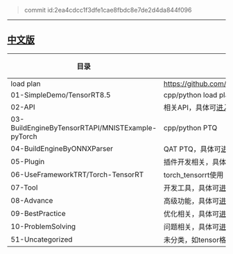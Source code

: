 
> commit id:2ea4cdcc1f3dfe1cae8fbdc8e7de2d4da844f096    

--------------------

## [中文版](./readme_cn.md)    

|目录|说明|备注|     
|----|----|----|      
|load plan|https://github.com/lix19937/history/blob/main/zz/05_using_tensorrt_network_api/example_batch_288.py#L133| |      
|01-SimpleDemo/TensorRT8.5|cpp/python load plan| |      
|02-API|相关API，具体可[进入](./02-API/readme.md)查看|  |   
|03-BuildEngineByTensorRTAPI/MNISTExample-pyTorch| cpp/python PTQ|   |    
|04-BuildEngineByONNXParser|QAT   PTQ，具体可[进入](./04-BuildEngineByONNXParser/readme.md)查看|    |     
|05-Plugin|插件开发相关，具体可[进入](./05-Plugin/readme.md)查看|  |   
|06-UseFrameworkTRT/Torch-TensorRT |torch_tensorrt使用 |  |   
|07-Tool |开发工具，具体可[进入](./07-Tool/readme.md)查看 |  |   
|08-Advance |高级功能，具体可[进入](./08-Advance/readme.md)查看 |  |    
|09-BestPractice |优化相关，具体可[进入](./09-BestPractice/readme.md)查看|  |      
|10-ProblemSolving |问题相关，具体可[进入](./10-ProblemSolving/readme.md)查看|  |       
|51-Uncategorized| 未分类，如tensor格式，数据格式，具体可[进入](./51-Uncategorized/readme.md)查看||      



